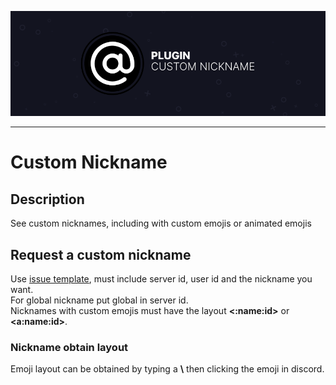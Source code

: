 ![Custom Nickname](assets/banner.png)

---

# Custom Nickname

## Description

See custom nicknames, including with custom emojis or animated emojis

## Request a custom nickname

Use [issue template](https://github.com/lavasquid-vizality/custom-nickname/issues/new?assignees=&labels=&template=request-nickname.md&title=%5BRequest+Nickname%5D), must include server id, user id and the nickname you want.  
For global nickname put global in server id.  
Nicknames with custom emojis must have the layout **<:name:id>** or **<a:name:id>**.

### Nickname obtain layout

Emoji layout can be obtained by typing a **\\** then clicking the emoji in discord.
